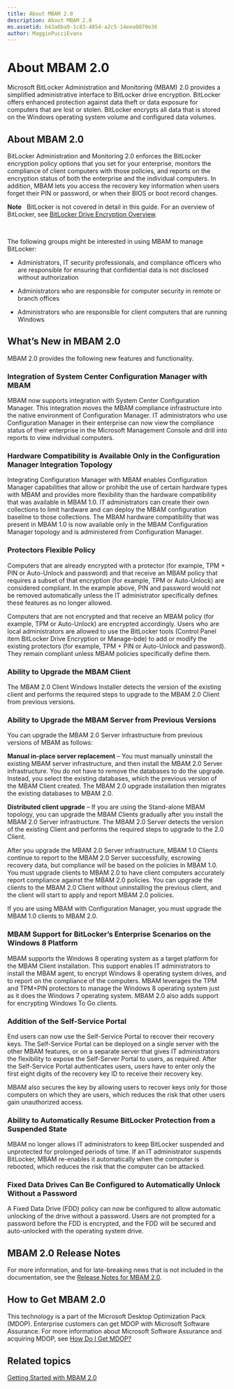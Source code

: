 ```yaml
---
title: About MBAM 2.0
description: About MBAM 2.0
ms.assetid: b43a0ba9-1c83-4854-a2c5-14eea0070e36
author: MaggiePucciEvans
---
```


# About MBAM 2.0


Microsoft BitLocker Administration and Monitoring (MBAM) 2.0 provides a simplified administrative interface to BitLocker drive encryption. BitLocker offers enhanced protection against data theft or data exposure for computers that are lost or stolen. BitLocker encrypts all data that is stored on the Windows operating system volume and configured data volumes.

## About MBAM 2.0


BitLocker Administration and Monitoring 2.0 enforces the BitLocker encryption policy options that you set for your enterprise, monitors the compliance of client computers with those policies, and reports on the encryption status of both the enterprise and the individual computers. In addition, MBAM lets you access the recovery key information when users forget their PIN or password, or when their BIOS or boot record changes.

**Note**  
BitLocker is not covered in detail in this guide. For an overview of BitLocker, see [BitLocker Drive Encryption Overview](http://go.microsoft.com/fwlink/p/?LinkId=225013).

 

The following groups might be interested in using MBAM to manage BitLocker:

-   Administrators, IT security professionals, and compliance officers who are responsible for ensuring that confidential data is not disclosed without authorization

-   Administrators who are responsible for computer security in remote or branch offices

-   Administrators who are responsible for client computers that are running Windows

## <a href="" id="what-s-new-in-mbam-2-0"></a>What’s New in MBAM 2.0


MBAM 2.0 provides the following new features and functionality.

### Integration of System Center Configuration Manager with MBAM

MBAM now supports integration with System Center Configuration Manager. This integration moves the MBAM compliance infrastructure into the native environment of Configuration Manager. IT administrators who use Configuration Manager in their enterprise can now view the compliance status of their enterprise in the Microsoft Management Console and drill into reports to view individual computers.

### Hardware Compatibility is Available Only in the Configuration Manager Integration Topology

Integrating Configuration Manager with MBAM enables Configuration Manager capabilities that allow or prohibit the use of certain hardware types with MBAM and provides more flexibility than the hardware compatibility that was available in MBAM 1.0. IT administrators can create their own collections to limit hardware and can deploy the MBAM configuration baseline to those collections. The MBAM hardware compatibility that was present in MBAM 1.0 is now available only in the MBAM Configuration Manager topology and is administered from Configuration Manager.

### Protectors Flexible Policy

Computers that are already encrypted with a protector (for example, TPM + PIN or Auto-Unlock and password) and that receive an MBAM policy that requires a subset of that encryption (for example, TPM or Auto-Unlock) are considered compliant. In the example above, PIN and password would not be removed automatically unless the IT administrator specifically defines these features as no longer allowed.

Computers that are not encrypted and that receive an MBAM policy (for example, TPM or Auto-Unlock) are encrypted accordingly. Users who are local administrators are allowed to use the BitLocker tools (Control Panel item BitLocker Drive Encryption or Manage-bde) to add or modify the existing protectors (for example, TPM + PIN or Auto-Unlock and password). They remain compliant unless MBAM policies specifically define them.

### Ability to Upgrade the MBAM Client

The MBAM 2.0 Client Windows Installer detects the version of the existing client and performs the required steps to upgrade to the MBAM 2.0 Client from previous versions.

### Ability to Upgrade the MBAM Server from Previous Versions

You can upgrade the MBAM 2.0 Server infrastructure from previous versions of MBAM as follows:

**Manual in-place server replacement** – You must manually uninstall the existing MBAM server infrastructure, and then install the MBAM 2.0 Server infrastructure. You do not have to remove the databases to do the upgrade. Instead, you select the existing databases, which the previous version of the MBAM Client created. The MBAM 2.0 upgrade installation then migrates the existing databases to MBAM 2.0.

**Distributed client upgrade** – If you are using the Stand-alone MBAM topology, you can upgrade the MBAM Clients gradually after you install the MBAM 2.0 Server infrastructure. The MBAM 2.0 Server detects the version of the existing Client and performs the required steps to upgrade to the 2.0 Client.

After you upgrade the MBAM 2.0 Server infrastructure, MBAM 1.0 Clients continue to report to the MBAM 2.0 Server successfully, escrowing recovery data, but compliance will be based on the policies in MBAM 1.0. You must upgrade clients to MBAM 2.0 to have client computers accurately report compliance against the MBAM 2.0 policies. You can upgrade the clients to the MBAM 2.0 Client without uninstalling the previous client, and the client will start to apply and report MBAM 2.0 policies.

If you are using MBAM with Configuration Manager, you must upgrade the MBAM 1.0 clients to MBAM 2.0.

### <a href="" id="mbam-support-for-bitlocker-s-enterprise-scenarios-on-the-windows-8-platform"></a>MBAM Support for BitLocker’s Enterprise Scenarios on the Windows 8 Platform

MBAM supports the Windows 8 operating system as a target platform for the MBAM Client installation. This support enables IT administrators to install the MBAM agent, to encrypt Windows 8 operating system drives, and to report on the compliance of the computers. MBAM leverages the TPM and TPM+PIN protectors to manage the Windows 8 operating system just as it does the Windows 7 operating system. MBAM 2.0 also adds support for encrypting Windows To Go clients.

### Addition of the Self-Service Portal

End users can now use the Self-Service Portal to recover their recovery keys. The Self-Service Portal can be deployed on a single server with the other MBAM features, or on a separate server that gives IT administrators the flexibility to expose the Self-Server Portal to users, as required. After the Self-Service Portal authenticates users, users have to enter only the first eight digits of the recovery key ID to receive their recovery key.

MBAM also secures the key by allowing users to recover keys only for those computers on which they are users, which reduces the risk that other users gain unauthorized access.

### Ability to Automatically Resume BitLocker Protection from a Suspended State

MBAM no longer allows IT administrators to keep BitLocker suspended and unprotected for prolonged periods of time. If an IT administrator suspends BitLocker, MBAM re-enables it automatically when the computer is rebooted, which reduces the risk that the computer can be attacked.

### Fixed Data Drives Can Be Configured to Automatically Unlock Without a Password

A Fixed Data Drive (FDD) policy can now be configured to allow automatic unlocking of the drive without a password. Users are not prompted for a password before the FDD is encrypted, and the FDD will be secured and auto-unlocked with the operating system drive.

## <a href="" id="---------mbam-2-0-release-notes"></a> MBAM 2.0 Release Notes


For more information, and for late-breaking news that is not included in the documentation, see the [Release Notes for MBAM 2.0](release-notes-for-mbam-20-mbam-2.md).

## How to Get MBAM 2.0


This technology is a part of the Microsoft Desktop Optimization Pack (MDOP). Enterprise customers can get MDOP with Microsoft Software Assurance. For more information about Microsoft Software Assurance and acquiring MDOP, see [How Do I Get MDOP?](http://go.microsoft.com/fwlink/p/?LinkId=322049)

## Related topics


[Getting Started with MBAM 2.0](getting-started-with-mbam-20-mbam-2.md)

 

 





